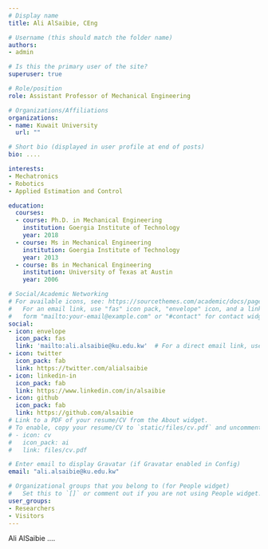 ```yaml
---
# Display name
title: Ali AlSaibie, CEng

# Username (this should match the folder name)
authors:
- admin

# Is this the primary user of the site?
superuser: true

# Role/position
role: Assistant Professor of Mechanical Engineering

# Organizations/Affiliations
organizations:
- name: Kuwait University
  url: ""

# Short bio (displayed in user profile at end of posts)
bio: ....

interests:
- Mechatronics
- Robotics
- Applied Estimation and Control

education:
  courses:
  - course: Ph.D. in Mechanical Engineering
    institution: Goergia Institute of Technology
    year: 2018
  - course: Ms in Mechanical Engineering
    institution: Goergia Institute of Technology
    year: 2013
  - course: Bs in Mechanical Engineering
    institution: University of Texas at Austin
    year: 2006

# Social/Academic Networking
# For available icons, see: https://sourcethemes.com/academic/docs/page-builder/#icons
#   For an email link, use "fas" icon pack, "envelope" icon, and a link in the
#   form "mailto:your-email@example.com" or "#contact" for contact widget.
social:
- icon: envelope
  icon_pack: fas
  link: 'mailto:ali.alsaibie@ku.edu.kw'  # For a direct email link, use "mailto:test@example.org".
- icon: twitter
  icon_pack: fab
  link: https://twitter.com/alialsaibie
- icon: linkedin-in
  icon_pack: fab
  link: https://www.linkedin.com/in/alsaibie
- icon: github
  icon_pack: fab
  link: https://github.com/alsaibie
# Link to a PDF of your resume/CV from the About widget.
# To enable, copy your resume/CV to `static/files/cv.pdf` and uncomment the lines below.
# - icon: cv
#   icon_pack: ai
#   link: files/cv.pdf

# Enter email to display Gravatar (if Gravatar enabled in Config)
email: "ali.alsaibie@ku.edu.kw"

# Organizational groups that you belong to (for People widget)
#   Set this to `[]` or comment out if you are not using People widget.
user_groups:
- Researchers
- Visitors
---
```


Ali AlSaibie ....
